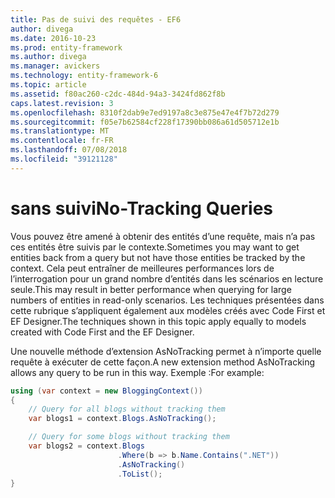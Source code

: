 ```yaml
---
title: Pas de suivi des requêtes - EF6
author: divega
ms.date: 2016-10-23
ms.prod: entity-framework
ms.author: divega
ms.manager: avickers
ms.technology: entity-framework-6
ms.topic: article
ms.assetid: f80ac260-c2dc-484d-94a3-3424fd862f8b
caps.latest.revision: 3
ms.openlocfilehash: 8310f2dab9e7ed9197a8c3e875e47e4f7b72d279
ms.sourcegitcommit: f05e7b62584cf228f17390bb086a61d505712e1b
ms.translationtype: MT
ms.contentlocale: fr-FR
ms.lasthandoff: 07/08/2018
ms.locfileid: "39121128"
---
```

# <a name="no-tracking-queries"></a><span data-ttu-id="60fa6-102">sans suivi</span><span class="sxs-lookup"><span data-stu-id="60fa6-102">No-Tracking Queries</span></span>
<span data-ttu-id="60fa6-103">Vous pouvez être amené à obtenir des entités d’une requête, mais n’a pas ces entités être suivis par le contexte.</span><span class="sxs-lookup"><span data-stu-id="60fa6-103">Sometimes you may want to get entities back from a query but not have those entities be tracked by the context.</span></span> <span data-ttu-id="60fa6-104">Cela peut entraîner de meilleures performances lors de l’interrogation pour un grand nombre d’entités dans les scénarios en lecture seule.</span><span class="sxs-lookup"><span data-stu-id="60fa6-104">This may result in better performance when querying for large numbers of entities in read-only scenarios.</span></span> <span data-ttu-id="60fa6-105">Les techniques présentées dans cette rubrique s’appliquent également aux modèles créés avec Code First et EF Designer.</span><span class="sxs-lookup"><span data-stu-id="60fa6-105">The techniques shown in this topic apply equally to models created with Code First and the EF Designer.</span></span>  

<span data-ttu-id="60fa6-106">Une nouvelle méthode d’extension AsNoTracking permet à n’importe quelle requête à exécuter de cette façon.</span><span class="sxs-lookup"><span data-stu-id="60fa6-106">A new extension method AsNoTracking allows any query to be run in this way.</span></span> <span data-ttu-id="60fa6-107">Exemple :</span><span class="sxs-lookup"><span data-stu-id="60fa6-107">For example:</span></span>  

``` csharp
using (var context = new BloggingContext())
{
    // Query for all blogs without tracking them
    var blogs1 = context.Blogs.AsNoTracking();

    // Query for some blogs without tracking them
    var blogs2 = context.Blogs
                        .Where(b => b.Name.Contains(".NET"))
                        .AsNoTracking()
                        .ToList();
}
```  
